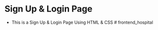 # Sign Up & Login Page
- This is a Sign Up & Login Page Using HTML & CSS
#   f r o n t e n d _ h o s p i t a l  
 